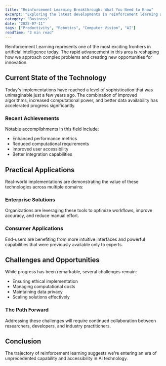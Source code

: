 ```yaml
---
title: "Reinforcement Learning Breakthrough: What You Need to Know"
excerpt: "Exploring the latest developments in reinforcement learning and their implications for the future of artificial intelligence and automation."
category: "Business"
date: "2025-07-11"
tags: ["Productivity", "Robotics", "Computer Vision", "AI"]
readTime: "3 min read"
---
```


Reinforcement Learning represents one of the most exciting frontiers in artificial intelligence today. The rapid advancement in this area is reshaping how we approach complex problems and creating new opportunities for innovation.

## Current State of the Technology

Today's implementations have reached a level of sophistication that was unimaginable just a few years ago. The combination of improved algorithms, increased computational power, and better data availability has accelerated progress significantly.

### Recent Achievements

Notable accomplishments in this field include:
- Enhanced performance metrics
- Reduced computational requirements
- Improved user accessibility
- Better integration capabilities

## Practical Applications

Real-world implementations are demonstrating the value of these technologies across multiple domains:

### Enterprise Solutions
Organizations are leveraging these tools to optimize workflows, improve accuracy, and reduce manual effort.

### Consumer Applications
End-users are benefiting from more intuitive interfaces and powerful capabilities that were previously available only to experts.

## Challenges and Opportunities

While progress has been remarkable, several challenges remain:
- Ensuring ethical implementation
- Managing computational costs
- Maintaining data privacy
- Scaling solutions effectively

### The Path Forward

Addressing these challenges will require continued collaboration between researchers, developers, and industry practitioners.

## Conclusion

The trajectory of reinforcement learning suggests we're entering an era of unprecedented capability and accessibility in AI technology.